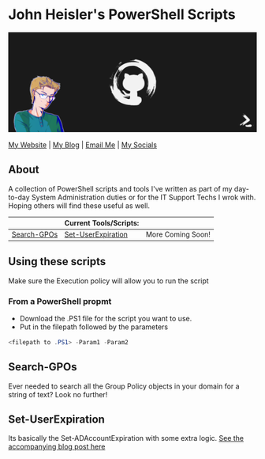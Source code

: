 # John Heisler's PowerShell Scripts

![Hero image for John Heisler's PowerShell Scripts](overview/ZenShellHeroImage.png)

[My Website][JHWebLink] | [My Blog][JHBlog] | [Email Me][JHEmail] | [My Socials][JHFindMe]

## About

A collection of PowerShell scripts and tools I've written as part of my day-to-day System Administration duties or for the IT Support Techs I wrok with. Hoping others will find these useful as well.

|                        | Current Tools/Scripts: |                        |
|------------------------|------------------------|------------------------|
| [Search-GPOs](https://github.com/Snowstuff123/Powershell_Scripts/blob/main/Search-GPOs/) | [Set-UserExpiration](https://github.com/Snowstuff123/Powershell_Scripts/blob/main/Set-UserExpiration/) | More Coming Soon! |

## Using these scripts

Make sure the Execution policy will allow you to run the script

### From a PowerShell propmt
- Download the .PS1 file for the script you want to use.
- Put in the filepath followed by the parameters
```Powershell
<filepath to .PS1> -Param1 -Param2
```
## Search-GPOs
Ever needed to search all the Group Policy objects in your domain for a string of text? Look no further!

## Set-UserExpiration
Its basically the Set-ADAccountExpiration with some extra logic. [See the accompanying blog post here](https://www.johnjheisler.net/2022/03/user-accounts-set-to-expire.html)


[JHWebLink]: https://www.johnjheisler.com/
[JHFindMe]: https://www.johnjheisler.com/find-me
[JHBlog]: https://www.johnjheisler.net/
[JHEmail]: mailto:Hello@JohnJHeisler.com
